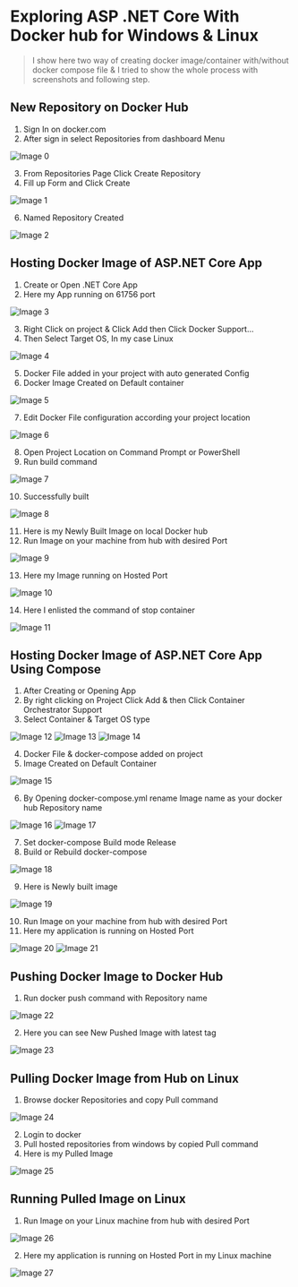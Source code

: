 # Exploring ASP .NET Core With Docker hub for Windows & Linux

> I show here two way of creating docker image/container with/without docker compose file & I tried to show the whole process with screenshots and following step.
## New Repository on Docker Hub
  1. Sign In on docker.com
  2. After sign in select Repositories from dashboard Menu

![Image 0](https://github.com/iamonlysaiful/AspNetCoreWithDocker/blob/main/DemoBackendAPIForDocker/Screenshots/0.png?raw=true)

  3. From Repositories Page Click Create Repository
  5. Fill up Form and Click Create

![Image 1](https://github.com/iamonlysaiful/AspNetCoreWithDocker/blob/main/DemoBackendAPIForDocker/Screenshots/1.png?raw=true)

  6. Named Repository Created
  
![Image 2](https://github.com/iamonlysaiful/AspNetCoreWithDocker/blob/main/DemoBackendAPIForDocker/Screenshots/2.png?raw=true)

## Hosting Docker Image of ASP.NET Core App
  1. Create or Open .NET Core App
  2. Here my App running on 61756 port

![Image 3](https://github.com/iamonlysaiful/AspNetCoreWithDocker/blob/main/DemoBackendAPIForDocker/Screenshots/3.png?raw=true)
  
  3. Right Click on project & Click Add then Click Docker Support…
  4. Then Select Target OS, In my case Linux

![Image 4](https://github.com/iamonlysaiful/AspNetCoreWithDocker/blob/main/DemoBackendAPIForDocker/Screenshots/4.png?raw=true)

  5. Docker File added in your project with auto generated Config
  6. Docker Image Created on Default container

![Image 5](https://github.com/iamonlysaiful/AspNetCoreWithDocker/blob/main/DemoBackendAPIForDocker/Screenshots/5.png?raw=true)

  7. Edit Docker File configuration according your project location

![Image 6](https://github.com/iamonlysaiful/AspNetCoreWithDocker/blob/main/DemoBackendAPIForDocker/Screenshots/6.png?raw=true)
  
  8. Open Project Location on Command Prompt or PowerShell
  9. Run build command

![Image 7](https://github.com/iamonlysaiful/AspNetCoreWithDocker/blob/main/DemoBackendAPIForDocker/Screenshots/7.png?raw=true)

  10. Successfully built

![Image 8](https://github.com/iamonlysaiful/AspNetCoreWithDocker/blob/main/DemoBackendAPIForDocker/Screenshots/8.png?raw=true)

  11. Here is my Newly Built Image on local Docker hub
  12. Run Image on your machine from hub with desired Port 

![Image 9](https://github.com/iamonlysaiful/AspNetCoreWithDocker/blob/main/DemoBackendAPIForDocker/Screenshots/9.png?raw=true)

  13. Here my Image running on Hosted Port

![Image 10](https://github.com/iamonlysaiful/AspNetCoreWithDocker/blob/main/DemoBackendAPIForDocker/Screenshots/10.png?raw=true)

  14. Here I enlisted the command of stop container

![Image 11](https://github.com/iamonlysaiful/AspNetCoreWithDocker/blob/main/DemoBackendAPIForDocker/Screenshots/11.png?raw=true)

## Hosting Docker Image of ASP.NET Core App Using Compose
  1. After Creating or Opening App
  2. By right clicking on Project Click Add & then Click Container Orchestrator Support
  3. Select Container & Target OS type

![Image 12](https://github.com/iamonlysaiful/AspNetCoreWithDocker/blob/main/DemoBackendAPIForDocker/Screenshots/12.png?raw=true)
![Image 13](https://github.com/iamonlysaiful/AspNetCoreWithDocker/blob/main/DemoBackendAPIForDocker/Screenshots/13.png?raw=true)
![Image 14](https://github.com/iamonlysaiful/AspNetCoreWithDocker/blob/main/DemoBackendAPIForDocker/Screenshots/14.png?raw=true)

  4. Docker File & docker-compose added on project
  5. Image Created on Default Container

![Image 15](https://github.com/iamonlysaiful/AspNetCoreWithDocker/blob/main/DemoBackendAPIForDocker/Screenshots/15.png?raw=true)

  6. By Opening docker-compose.yml rename Image name as your docker hub Repository name

![Image 16](https://github.com/iamonlysaiful/AspNetCoreWithDocker/blob/main/DemoBackendAPIForDocker/Screenshots/16.png?raw=true)
![Image 17](https://github.com/iamonlysaiful/AspNetCoreWithDocker/blob/main/DemoBackendAPIForDocker/Screenshots/17.png?raw=true)

  7. Set docker-compose Build mode  Release
  8. Build or Rebuild docker-compose

![Image 18](https://github.com/iamonlysaiful/AspNetCoreWithDocker/blob/main/DemoBackendAPIForDocker/Screenshots/18.png?raw=true)

  9. Here is  Newly built image

![Image 19](https://github.com/iamonlysaiful/AspNetCoreWithDocker/blob/main/DemoBackendAPIForDocker/Screenshots/19.png?raw=true)

  10. Run Image on your machine from hub with desired Port
  11. Here my application is running on Hosted Port  

![Image 20](https://github.com/iamonlysaiful/AspNetCoreWithDocker/blob/main/DemoBackendAPIForDocker/Screenshots/20.png?raw=true)
![Image 21](https://github.com/iamonlysaiful/AspNetCoreWithDocker/blob/main/DemoBackendAPIForDocker/Screenshots/21.png?raw=true)

## Pushing Docker Image to Docker Hub
  1. Run docker push command with Repository name

![Image 22](https://github.com/iamonlysaiful/AspNetCoreWithDocker/blob/main/DemoBackendAPIForDocker/Screenshots/22.png?raw=true)

  2. Here you can see New Pushed Image with latest tag

![Image 23](https://github.com/iamonlysaiful/AspNetCoreWithDocker/blob/main/DemoBackendAPIForDocker/Screenshots/23.png?raw=true)

## Pulling Docker Image from Hub on Linux
  1. Browse docker Repositories and copy Pull command

![Image 24](https://github.com/iamonlysaiful/AspNetCoreWithDocker/blob/main/DemoBackendAPIForDocker/Screenshots/24.png?raw=true)

  2. Login to docker
  3. Pull hosted repositories from windows by  copied Pull command
  4. Here is my Pulled Image

![Image 25](https://github.com/iamonlysaiful/AspNetCoreWithDocker/blob/main/DemoBackendAPIForDocker/Screenshots/25.png?raw=true)
## Running Pulled Image on Linux
  1. Run Image on your Linux machine from hub with desired Port

![Image 26](https://github.com/iamonlysaiful/AspNetCoreWithDocker/blob/main/DemoBackendAPIForDocker/Screenshots/26.png?raw=true)

  2. Here my application is running on Hosted Port  in my Linux machine

![Image 27](https://github.com/iamonlysaiful/AspNetCoreWithDocker/blob/main/DemoBackendAPIForDocker/Screenshots/27.png?raw=true)
